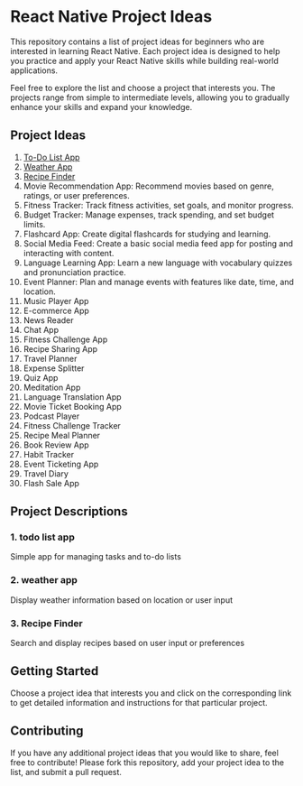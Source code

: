 # React Native Project Ideas

This repository contains a list of project ideas for beginners who are interested in learning React Native. Each project idea is designed to help you practice and apply your React Native skills while building real-world applications.

Feel free to explore the list and choose a project that interests you. The projects range from simple to intermediate levels, allowing you to gradually enhance your skills and expand your knowledge.

## Project Ideas
1. [To-Do List App](#1-todo-list-app)
2. [Weather App](#2-weather-app)
3. [Recipe Finder](#3-recipe-finder)
4. Movie Recommendation App: Recommend movies based on genre, ratings, or user preferences.
5. Fitness Tracker: Track fitness activities, set goals, and monitor progress.
6. Budget Tracker: Manage expenses, track spending, and set budget limits.
7. Flashcard App: Create digital flashcards for studying and learning.
8. Social Media Feed: Create a basic social media feed app for posting and interacting with content.
9. Language Learning App: Learn a new language with vocabulary quizzes and pronunciation practice.
10. Event Planner: Plan and manage events with features like date, time, and location.
11. Music Player App
12. E-commerce App
13. News Reader
14. Chat App
15. Fitness Challenge App
16. Recipe Sharing App
17. Travel Planner
18. Expense Splitter
19. Quiz App
20. Meditation App
21. Language Translation App
22. Movie Ticket Booking App
23. Podcast Player
24. Fitness Challenge Tracker
25. Recipe Meal Planner
26. Book Review App
27. Habit Tracker
28. Event Ticketing App
29. Travel Diary
30. Flash Sale App

## Project Descriptions

### 1. todo list app
Simple app for managing tasks and to-do lists

### 2. weather app
Display weather information based on location or user input

### 3. Recipe Finder
Search and display recipes based on user input or preferences



## Getting Started

Choose a project idea that interests you and click on the corresponding link to get detailed information and instructions for that particular project.

## Contributing

If you have any additional project ideas that you would like to share, feel free to contribute! Please fork this repository, add your project idea to the list, and submit a pull request.
